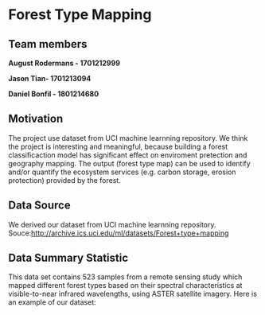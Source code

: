 # Forest Type Mapping

## Team members

**August Rodermans - 1701212999**

**Jason Tian- 1701213094**

**Daniel Bonfil - 1801214680**

## Motivation
The project use dataset from UCI machine learnning repository. We think the project is interesting and meaningful, because building a 
forest classificaction model has significant effect on enviroment pretection and geography mapping. The output (forest type map) can be used to identify and/or quantify the ecosystem services (e.g. carbon storage, erosion protection) provided by the forest.

## Data Source
We derived our dataset from UCI machine learnning repository.
Souce:http://archive.ics.uci.edu/ml/datasets/Forest+type+mapping

## Data Summary Statistic
This data set contains 523 samples from a remote sensing study which mapped different forest types based on their spectral characteristics
at visible-to-near infrared wavelengths, using ASTER satellite imagery. 
Here is an example of our dataset:



